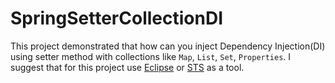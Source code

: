 # SpringSetterCollectionDI
This project demonstrated that how can you inject Dependency Injection(DI) using setter method with collections like `Map`, `List`, `Set`, `Properties`.
I suggest that for this project use [Eclipse](https://www.eclipse.org/downloads/) or [STS](https://spring.io/tools) as a tool.
